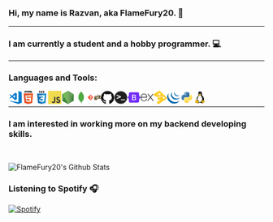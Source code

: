 
### Hi, my name is Razvan, aka FlameFury20. :wave:
---
### I am currently a student and a hobby programmer. :computer:
---
### Languages and Tools:
<img align="left" alt="Visual Studio Code" width="26px" src="https://raw.githubusercontent.com/github/explore/80688e429a7d4ef2fca1e82350fe8e3517d3494d/topics/visual-studio-code/visual-studio-code.png">
<img align="left" alt="HTML5" width="26px" src="https://raw.githubusercontent.com/github/explore/80688e429a7d4ef2fca1e82350fe8e3517d3494d/topics/html/html.png">
<img align="left" alt="CSS3" width="26px" src="https://raw.githubusercontent.com/github/explore/80688e429a7d4ef2fca1e82350fe8e3517d3494d/topics/css/css.png">
<img align="left" alt="JavaScript" width="26px" src="https://raw.githubusercontent.com/github/explore/80688e429a7d4ef2fca1e82350fe8e3517d3494d/topics/javascript/javascript.png">
<img align="left" alt="Node.js" width="26px" src="https://raw.githubusercontent.com/github/explore/80688e429a7d4ef2fca1e82350fe8e3517d3494d/topics/nodejs/nodejs.png">
<img align="left" alt="MongoDB" width="26px" src="https://raw.githubusercontent.com/devicons/devicon/master/icons/mongodb/mongodb-plain.svg">
<img align="left" alt="Git" width="26px" src="https://raw.githubusercontent.com/github/explore/80688e429a7d4ef2fca1e82350fe8e3517d3494d/topics/git/git.png">
<img align="left" alt="GitHub" width="26px" src="https://raw.githubusercontent.com/github/explore/78df643247d429f6cc873026c0622819ad797942/topics/github/github.png">
<img align="left" alt="HTML5" width="26px" src="https://raw.githubusercontent.com/github/explore/80688e429a7d4ef2fca1e82350fe8e3517d3494d/topics/terminal/terminal.png">
<img align="left" alt="Bootstrap" width="26px" src="https://raw.githubusercontent.com/devicons/devicon/master/icons/bootstrap/bootstrap-plain.svg">
<img align="left" alt="Express" width="26px" src="https://raw.githubusercontent.com/devicons/devicon/master/icons/express/express-original.svg">
<img align="left" alt="JetBrains" width="26px" src="https://raw.githubusercontent.com/devicons/devicon/master/icons/jetbrains/jetbrains-plain.svg">
<img align="left" alt="Jquery" width="26px" src="https://raw.githubusercontent.com/devicons/devicon/master/icons/jquery/jquery-original.svg">
<img align="left" alt="Python" width="26px" src="https://raw.githubusercontent.com/devicons/devicon/master/icons/python/python-original.svg">
<img align="left" alt="Linux" width="26px" src="https://raw.githubusercontent.com/github/explore/80688e429a7d4ef2fca1e82350fe8e3517d3494d/topics/linux/linux.png">
<br />

---
### I am interested in working more on my backend developing skills. 

<br />

![FlameFury20's Github Stats](https://github-readme-stats.vercel.app/api?username=FlameFury20&show_icons=true&theme=algolia)

### Listening to Spotify 🎧

[![Spotify](https://rm5y4lct957kocffy2d15adlh.vercel.app/api/spotify)](https://open.spotify.com/user/rm5y4lct957kocffy2d15adlh)